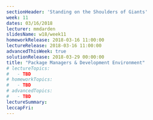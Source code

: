 ```yaml
---
sectionHeader: 'Standing on the Shoulders of Giants'
week: 11
dates: 03/16/2018
lecturer: mmdarden
slidesName: w18/week11
homeworkRelease: 2018-03-16 11:00:00
lectureRelease: 2018-03-16 11:00:00
advancedThisWeek: true
solutionRelease: 2018-03-29 00:00:00
title: "Package Managers & Development Environment"
# lectureTopics:
#   - TBD
# homeworkTopics:
#   - TBD
# advancedTopics:
#   - TBD
lectureSummary:
leccapFri:
---
```

